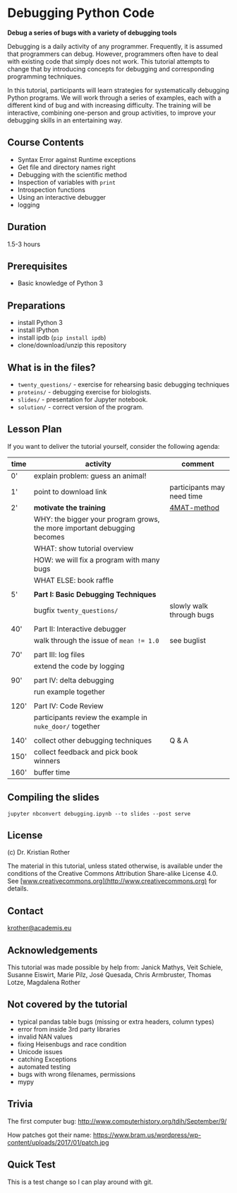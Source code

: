 
# Debugging Python Code

**Debug a series of bugs with a variety of debugging tools**

Debugging is a daily activity of any programmer. Frequently, it is assumed that programmers can debug. However, programmers often have to deal with existing code that simply does not work. This tutorial attempts to change that by introducing concepts for debugging and corresponding programming techniques.

In this tutorial, participants will learn strategies for systematically debugging Python programs. We will work through a series of examples, each with a different kind of bug and with increasing difficulty. The training will be interactive, combining one-person and group activities, to improve your debugging skills in an entertaining way.


## Course Contents

* Syntax Error against Runtime exceptions
* Get file and directory names right
* Debugging with the scientific method
* Inspection of variables with `print`
* Introspection functions
* Using an interactive debugger
* logging

## Duration

1.5-3 hours

## Prerequisites

* Basic knowledge of Python 3

## Preparations

* install Python 3
* install IPython
* install ipdb (`pip install ipdb`)
* clone/download/unzip this repository

## What is in the files?

* `twenty_questions/` - exercise for rehearsing basic debugging techniques
* `proteins/` - debugging exercise for biologists.
* `slides/` - presentation for Jupyter notebook.
* `solution/` - correct version of the program.

## Lesson Plan

If you want to deliver the tutorial yourself, consider the following agenda:

| time | activity | comment |
|------|----------|---------|
|  0'  | explain problem: guess an animal! | |
|  1'  | point to download link | participants may need time |
|  2'  | **motivate the training** | [4MAT-method](http://www.janesunley.com/The-4mat-System) |
|      | WHY: the bigger your program grows, the more important debugging becomes | |
|       | WHAT: show tutorial overview | |
|       | HOW: we will fix a program with many bugs | |
|       | WHAT ELSE: book raffle | |
| | | |
| 5' | **Part I: Basic Debugging Techniques** | |
| | bugfix `twenty_questions/` | slowly walk through bugs |
| | | |
| 40' | Part II: Interactive debugger | |
| | walk through the issue of `mean != 1.0` | see buglist |
| | | |
| 70' | part III: log files | |
| | extend the code by logging | |
| | | |
| 90' | part IV: delta debugging | |
| | run example together | |
| | | |
| 120' | Part IV: Code Review | |
| | participants review the example in `nuke_door/` together | |
| | | |
| 140' | collect other debugging techniques | Q & A |
| 150' | collect feedback and pick book winners | |
| 160' | buffer time | |


## Compiling the slides

    jupyter nbconvert debugging.ipynb --to slides --post serve


## License

(c) Dr. Kristian Rother

The material in this tutorial, unless stated otherwise, is available under the conditions of the Creative Commons Attribution Share-alike License 4.0. See [www.creativecommons.org](http://www.creativecommons.org) for details.

## Contact

krother@academis.eu


## Acknowledgements

This tutorial was made possible by help from: Janick Mathys, Veit Schiele, Susanne Eiswirt, Marie Pilz, José Quesada, Chris Armbruster, Thomas Lotze, Magdalena Rother

## Not covered by the tutorial

* typical pandas table bugs (missing or extra headers, column types)
* error from inside 3rd party libraries
* invalid NAN values
* fixing Heisenbugs and race condition
* Unicode issues
* catching Exceptions
* automated testing
* bugs with wrong filenames, permissions
* mypy


## Trivia

The first computer bug: http://www.computerhistory.org/tdih/September/9/

How patches got their name: https://www.bram.us/wordpress/wp-content/uploads/2017/01/patch.jpg


## Quick Test

This is a test change so I can play around with git.